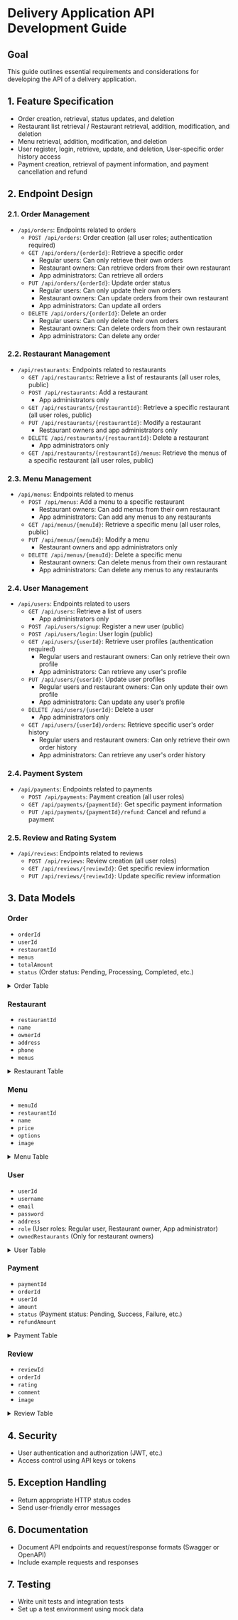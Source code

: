 # Delivery Application API Development Guide

## Goal

This guide outlines essential requirements and considerations for developing the API of a delivery application.

## 1. Feature Specification

- Order creation, retrieval, status updates, and deletion
- Restaurant list retrieval / Restaurant retrieval, addition, modification, and deletion
- Menu retrieval, addition, modification, and deletion
- User register, login, retrieve, update, and deletion, User-specific order history access
- Payment creation, retrieval of payment information, and payment cancellation and refund

## 2. Endpoint Design

### 2.1. Order Management

- `/api/orders`: Endpoints related to orders
    - `POST /api/orders`: Order creation (all user roles; authentication required)
    - `GET /api/orders/{orderId}`: Retrieve a specific order
        - Regular users: Can only retrieve their own orders
        - Restaurant owners: Can retrieve orders from their own restaurant
        - App administrators: Can retrieve all orders
    - `PUT /api/orders/{orderId}`: Update order status
        - Regular users: Can only update their own orders
        - Restaurant owners: Can update orders from their own restaurant
        - App administrators: Can update all orders
    - `DELETE /api/orders/{orderId}`: Delete an order
        - Regular users: Can only delete their own orders
        - Restaurant owners: Can delete orders from their own restaurant
        - App administrators: Can delete any order

### 2.2. Restaurant Management

- `/api/restaurants`: Endpoints related to restaurants
    - `GET /api/restaurants`: Retrieve a list of restaurants (all user roles, public)
    - `POST /api/restaurants`: Add a restaurant
        - App administrators only
    - `GET /api/restaurants/{restaurantId}`: Retrieve a specific restaurant (all user roles, public)
    - `PUT /api/restaurants/{restaurantId}`: Modify a restaurant
        - Restaurant owners and app administrators only
    - `DELETE /api/restaurants/{restaurantId}`: Delete a restaurant
        - App administrators only
    - `GET /api/restaurants/{restaurantId}/menus`: Retrieve the menus of a specific restaurant (all user roles, public)

### 2.3. Menu Management

- `/api/menus`: Endpoints related to menus
    - `POST /api/menus`: Add a menu to a specific restaurant
        - Restaurant owners: Can add menus from their own restaurant
        - App administrators: Can add any menus to any restaurants
    - `GET /api/menus/{menuId}`: Retrieve a specific menu (all user roles, public)
    - `PUT /api/menus/{menuId}`: Modify a menu
        - Restaurant owners and app administrators only
    - `DELETE /api/menus/{menuId}`: Delete a specific menu
        - Restaurant owners: Can delete menus from their own restaurant
        - App administrators: Can delete any menus to any restaurants

### 2.4. User Management

- `/api/users`: Endpoints related to users
    - `GET /api/users`: Retrieve a list of users
        - App administrators only
    - `POST /api/users/signup`: Register a new user (public)
    - `POST /api/users/login`: User login (public)
    - `GET /api/users/{userId}`: Retrieve user profiles (authentication required)
        - Regular users and restaurant owners: Can only retrieve their own profile
        - App administrators: Can retrieve any user's profile
    - `PUT /api/users/{userId}`: Update user profiles
        - Regular users and restaurant owners: Can only update their own profile
        - App administrators: Can update any user's profile
    - `DELETE /api/users/{userId}`: Delete a user
        - App administrators only
    - `GET /api/users/{userId}/orders`: Retrieve specific user's order history
        - Regular users and restaurant owners: Can only retrieve their own order history
        - App administrators: Can retrieve any user's order history

### 2.4. Payment System

- `/api/payments`: Endpoints related to payments
    - `POST /api/payments`: Payment creation (all user roles)
    - `GET /api/payments/{paymentId}`: Get specific payment information
    - `PUT /api/payments/{paymentId}/refund`: Cancel and refund a payment

### 2.5. Review and Rating System
- `/api/reviews`: Endpoints related to reviews
    - `POST /api/reviews`: Review creation (all user roles)
    - `GET /api/reviews/{reviewId}`: Get specific review information
    - `PUT /api/reviews/{reviewId}`: Update specific review information

## 3. Data Models

### Order

- `orderId`
- `userId`
- `restaurantId`
- `menus`
- `totalAmount`
- `status` (Order status: Pending, Processing, Completed, etc.)

<details>
    <summary>Order Table</summary>
    <pre>
+-------------------+
|       Order       |
+-------------------+
| order_id          | PRIMARY KEY
| user_id           | FOREIGN KEY -> User(user_id)
| restaurant_id     | FOREIGN KEY -> Restaurant(restaurant_id)
| menus             | JSON
| total_amount      | DECIMAL(10, 2) NOT NULL
| status            | VARCHAR(20) NOT NULL
| created_at        | TIMESTAMP DEFAULT CURRENT_TIMESTAMP
| updated_at        | TIMESTAMP DEFAULT CURRENT_TIMESTAMP ON UPDATE CURRENT_TIMESTAMP
+-------------------+
</pre>
</details>

### Restaurant

- `restaurantId`
- `name`
- `ownerId`
- `address`
- `phone`
- `menus`

<details>
    <summary>Restaurant Table</summary>
    <pre>
+-------------------+
|    Restaurant    |
+-------------------+
| restaurant_id    | PRIMARY KEY
| name             | VARCHAR(255) NOT NULL
| owner_id         | VARCHAR(255) NOT NULL
| address          | VARCHAR(255) NOT NULL
| phone            | VARCHAR(15) NOT NULL
| created_at       | TIMESTAMP DEFAULT CURRENT_TIMESTAMP
| updated_at       | TIMESTAMP DEFAULT CURRENT_TIMESTAMP ON UPDATE CURRENT_TIMESTAMP
+-------------------+
</pre>
</details>

### Menu

- `menuId`
- `restaurantId`
- `name`
- `price`
- `options`
- `image`

<details>
    <summary>Menu Table</summary>
    <pre>
+-------------------+
|       Menu        |
+-------------------+
| menu_id           | PRIMARY KEY
| restaurant_id     | FOREIGN KEY -> Restaurant(restaurant_id)
| name              | VARCHAR(255) NOT NULL
| price             | DECIMAL(10, 2) NOT NULL
| options           | JSON
| image             | BLOB
| created_at        | TIMESTAMP DEFAULT CURRENT_TIMESTAMP
| updated_at        | TIMESTAMP DEFAULT CURRENT_TIMESTAMP ON UPDATE CURRENT_TIMESTAMP
+-------------------+
</pre>
</details>

### User

- `userId`
- `username`
- `email`
- `password`
- `address`
- `role` (User roles: Regular user, Restaurant owner, App administrator)
- `ownedRestaurants` (Only for restaurant owners)

<details>
    <summary>User Table</summary>
    <pre>
+-------------------+
|        User       |
+-------------------+
| user_id           | PRIMARY KEY
| username          | VARCHAR(255) NOT NULL
| email             | VARCHAR(255) NOT NULL
| password          | VARCHAR(255) NOT NULL
| address           | VARCHAR(255)
| role              | VARCHAR(20) NOT NULL
| owned_restaurants | JSON
| created_at        | TIMESTAMP DEFAULT CURRENT_TIMESTAMP
| updated_at        | TIMESTAMP DEFAULT CURRENT_TIMESTAMP ON UPDATE CURRENT_TIMESTAMP
+-------------------+
</pre>
</details>

### Payment

- `paymentId`
- `orderId`
- `userId`
- `amount`
- `status` (Payment status: Pending, Success, Failure, etc.)
- `refundAmount`

<details>
    <summary>Payment Table</summary>
    <pre>
+-------------------+
|      Payment      |
+-------------------+
| payment_id        | PRIMARY KEY
| order_id          | FOREIGN KEY -> Order(order_id)
| user_id           | FOREIGN KEY -> User(user_id)
| amount            | DECIMAL(10, 2) NOT NULL
| status            | VARCHAR(20) NOT NULL
| refund_amount     | DECIMAL(10, 2)
| created_at        | TIMESTAMP DEFAULT CURRENT_TIMESTAMP
| updated_at        | TIMESTAMP DEFAULT CURRENT_TIMESTAMP ON UPDATE CURRENT_TIMESTAMP
+-------------------+
</pre>
</details>


### Review

- `reviewId`
- `orderId`
- `rating`
- `comment`
- `image`

<details>
    <summary>Review Table</summary>
    <pre>
+-------------------+
|      Review      |
+-------------------+
| review_id         | PRIMARY KEY
| order_id          | FOREIGN KEY -> Order(order_id)
| rating            | DECIMAL(2, 2)
| comment           | TEXT
| image             | BLOB
| created_at        | TIMESTAMP DEFAULT CURRENT_TIMESTAMP
| updated_at        | TIMESTAMP DEFAULT CURRENT_TIMESTAMP ON UPDATE CURRENT_TIMESTAMP
+-------------------+
</pre>
</details>

## 4. Security

- User authentication and authorization (JWT, etc.)
- Access control using API keys or tokens

## 5. Exception Handling

- Return appropriate HTTP status codes
- Send user-friendly error messages

## 6. Documentation

- Document API endpoints and request/response formats (Swagger or OpenAPI)
- Include example requests and responses

## 7. Testing

- Write unit tests and integration tests
- Set up a test environment using mock data

